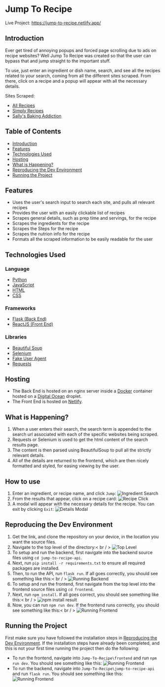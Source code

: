 # Jump To Recipe

Live Project: https://jump-to-recipe.netlify.app/

## Introduction

Ever get tired of annoying popups and forced page scrolling due to ads on recipe websites? Well Jump To Recipe was created so that the user can bypass that and jump straight to the important stuff.

To use, just enter an ingredient or dish name, search, and see all the recipes related to your search, coming from all the different sites scraped. From there, click on a recipe and a popup will appear with all the necessary details.

Sites Scraped:

- [All Recipes](https://www.allrecipes.com/)
- [Simply Recipes](https://www.simplyrecipes.com/)
- [Sally's Baking Addiction](https://sallysbakingaddiction.com/)

## Table of Contents

- [Introduction](#introduction)
- [Features](#features)
- [Technologies Used](#technologies-used)
- [Hosting](#hosting)
- [What is Happening?](#what-is-happening)
- [Reproducing the Dev Environment](#reproducing-the-dev-environment)
- [Running the Project](#running-the-project)

## Features

- Uses the user's search input to search each site, and pulls all relevant recipes
- Provides the user with an easily clickable list of recipes
- Scrapes general details, such as prep time and servings, for the recipe
- Scrapes the ingredients for the recipe
- Scrapes the Steps for the recipe
- Scrapes the nutrion info for the recipe
- Formats all the scraped information to be easily readable for the user

## Technologies Used

### Language

- [Python](https://www.python.org/)
- [JavaScript](https://www.javascript.com/)
- [HTML](https://html.spec.whatwg.org/multipage/)
- [CSS](https://www.w3.org/Style/CSS/Overview.en.html)

### Frameworks

- [Flask (Back End)](https://flask.palletsprojects.com/en/3.0.x/)
- [ReactJS (Front End)](https://react.dev/)

### Libraries

- [Beautiful Soup](https://www.crummy.com/software/BeautifulSoup/bs4/doc/)
- [Selenium](https://selenium-python.readthedocs.io/)
- [Fake User Agent](https://pypi.org/project/fake-useragent/)
- [Requests](https://requests.readthedocs.io/en/latest/)

## Hosting

- The Back End is hosted on an nginx server inside a [Docker](https://www.docker.com/) container hosted on a [Digital Ocean](https://www.digitalocean.com/) droplet.
- The Front End is hosted on [Netlify](https://www.netlify.com/).

## What is Happening?

1. When a user enters their search, the search term is appended to the search url associated with each of the specific websites being scraped.
2. Requests or Selenium is used to get the html content of the search results page.
3. The content is then parsed using BeautifulSoup to pull all the strictly relevant details.
4. All of the details are returned to the frontend, which are then nicely formatted and styled, for easing viewing by the user.

## How to use

1. Enter an ingredient, or recipe name, and click `Jump`:
   ![Ingredient Search](https://i.imgur.com/xRnZKHN.png)
2. From the results that appear, click on a recipe card:
   ![Recipe Click](https://i.imgur.com/kRaOYwa.png)
3. A modal will appear with the necessary details for the recipe. You can exit by clicking `Exit`:
   ![Details Modal](https://i.imgur.com/u8pEYHV.png)

## Reproducing the Dev Environment

1. Get the link, and clone the repository on your device, in the location you want the source files.
2. Navigate to the top level of the directory:< br / >
   ![Top Level](https://i.imgur.com/LU1MGxh.png)
3. To setup and run the backend, first navigate into the backend source files using `cd jump-to-recipe-api`.
4. Next, run `pip install -r requirements.txt` to ensure all required packages are installed.
5. Then, to run the API, run `flask run`. If all goes correctly, you should see something like this:< br / >
   ![Running Backend](https://i.imgur.com/h35NdQ2.png)
6. To setup and run the frontend, first navigate from the top level into the frontend source files using `cd frontend`.
7. Next, run `npm install`. If all goes correct, you should see something like this:< br / >
   ![npm install result](https://i.imgur.com/yabNOcZ.png)
8. Now, you can run `npm run dev`. If the frontend runs correctly, you should see something like this:< br / >
   ![Running Frontend](https://i.imgur.com/XslER0X.png)

## Running the Project

First make sure you have followed the installation steps in [Reproducing the Dev Environment](#reproducing-the-dev-environment).
If the installation steps have already been completed, and this is not your first time running the project then do the following:

- To run the frontend, navigate into `Jump-To-Recipe\frontend` and run `npm run dev`. You should see something like this:
  ![Running Frontend](https://i.imgur.com/XslER0X.png)
- To run the backend, navigate into `Jump-To-Recipe\jump-to-recipe-api` and run `flask run`. You should see something like this:
  ![Running Frontend](https://i.imgur.com/XslER0X.png)
